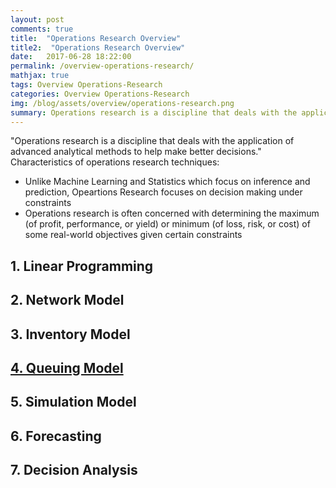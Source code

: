 ```yaml
---
layout: post
comments: true
title:  "Operations Research Overview"
title2:  "Operations Research Overview"
date:   2017-06-28 18:22:00
permalink: /overview-operations-research/
mathjax: true
tags: Overview Operations-Research
categories: Overview Operations-Research
img: /blog/assets/overview/operations-research.png
summary: Operations research is a discipline that deals with the application of advanced analytical methods to help make better decisions...
---
```



"Operations research is a discipline that deals with the application of advanced analytical methods to help make better decisions."
Characteristics of operations research techniques:
* Unlike Machine Learning and Statistics which focus on inference and prediction, Opeartions Research focuses on decision making under constraints
* Operations research is often concerned with determining the maximum (of profit, performance, or yield) or minimum (of loss, risk, or cost) of some real-world objectives given certain constraints

## 1. Linear Programming

## 2. Network Model

## 3. Inventory Model

## [4. Queuing Model](/blog/queuing-model/)

## 5. Simulation Model

## 6. Forecasting

## 7. Decision Analysis


